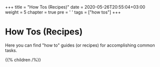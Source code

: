 +++
title = "How Tos (Recipes)"
date = 2020-05-26T20:55:04+03:00
weight = 5
chapter = true
pre = '<i class="fas fa-rectangle-list"></i> '
tags = ["how tos"]
+++

# How Tos (Recipes)

Here you can find "how to" guides (or recipes) for accomplishing common tasks.

{{% children /%}}

<br />
